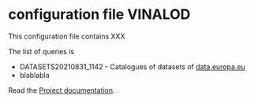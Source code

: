 # configuration file VINALOD

This configuration file contains XXX

The list of queries is

* DATASETS20210831_1142 - Catalogues of datasets of [data.europa.eu](https://data.europa.eu)
* blablabla

Read the [Project documentation](https://github.com/???). 